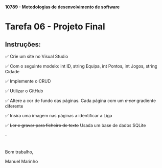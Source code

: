 #### 10789 - Metodologias de desenvolvimento de software

# Tarefa 06 - Projeto Final

## Instruções:

✅ Crie um site no Visual Studio

✅ Com o seguinte modelo:
int ID,
string Equipa,
int Pontos,
int Jogos,
string Cidade

✅ Implemente o CRUD

✅ Utilizar o GitHub

✅ Altere a cor de fundo das páginas. Cada página com um ~~_a cor_~~ gradiente  diferente

✅ Insira uma imagem nas páginas a identificar a Liga 

✅ ~~Ler e gravar para ficheiro de texto~~ Usada um base de dados SQLite

###### _'_

Bom trabalho,

Manuel Marinho
